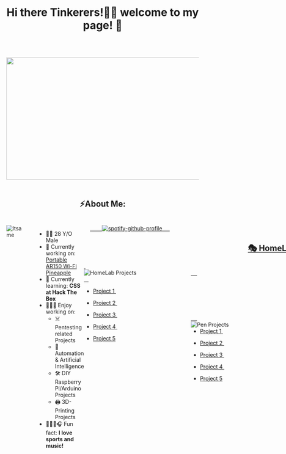 <h1 align="center">Hi there Tinkerers!👋🏽 welcome to my page! 🐸</h1>
<div/>     
<p align="center">    
  <img src="https://github.com/TeqTinkerer/TeqTinkerer/assets/58558677/6c368abd-6f6b-460a-b82a-14972c55c413" width="640" height="320">       
<h2 align="center">⚡About Me:</h2>
<div/>         
<div style="display: flex; align-items: left; justify-content: left;">
    <img align="right" alt="Itsame" width="280" src="https://github.com/TeqTinkerer/TeqTinkerer/assets/58558677/a8da14f0-34f8-446a-a163-414073055e05">         
    
- 👨🏽 28 Y/O Male   
- 🔭 Currently working on: [Portable AR150 Wi-Fi Pineapple](https://github.com/)
- 🌱 Currently learning: **CSS at Hack The Box**
- 👨🏽‍💻 Enjoy working on:
    - ☠️ Pentesting related Projects
    - 🤖 Automation & Artificial Intelligence
    - 🛠 DIY Raspberry Pi/Arduino Projects  
    - 🖨️ 3D-Printing Projects
- 🤸🏽‍♂️🎧 Fun fact: **I love sports and music!**
<div align="left">   
    <a href="https://github.com/kittinan/spotify-github-profile">       
        <img src="https://spotify-github-profile.vercel.app/api/view?uid=1119599286&cover_image=true&theme=novatorem&show_offline=false&background_color=121212&interchange=false&bar_color=53b14f&bar_color_cover=true" alt="spotify-github-profile">     
<h2 align="center">🎭 HomeLab Projects:</h2> 
<div style="display: flex; align-items: left; justify-content: left;">
    <img align="right" alt="HomeLab Projects" width ="280" src="https://github.com/TeqTinkerer/TeqTinkerer/assets/58558677/a1e7f9bf-38e1-4678-9b58-e31bb4496ac4">    
    
- Project 1 

- Project 2 

- Project 3 

- Project 4 

- Project 5
<div/>    
<p align="center">     
<h2 align="center">💀 Pen-testing Projects:</h2>    
<div style="display: flex; align-items: left; justify-content: left;">
    <img align="right" alt="Pen Projects" width ="280" src="https://github.com/TeqTinkerer/TeqTinkerer/assets/58558677/799a38b9-d151-4858-9827-70fc7d594eed">

- Project 1 

- Project 2 

- Project 3 

- Project 4 

- Project 5
<div/>     
<p align="center">    
<h2 align="center">🦾 Languages and Tools:</h2>
<div/>     
<p align="center"> <a href="https://developer.android.com" target="_blank" rel="noreferrer"> <img src="https://raw.githubusercontent.com/devicons/devicon/master/icons/android/android-original-wordmark.svg" alt="android" width="40" height="40"/> <a href="https://www.arduino.cc/" target="_blank" rel="noreferrer"> <img src="https://cdn.worldvectorlogo.com/logos/arduino-1.svg" alt="arduino" width="40" height="40"/> <a href="https://azure.microsoft.com/en-in/" target="_blank" rel="noreferrer"> <img src="https://www.vectorlogo.zone/logos/microsoft_azure/microsoft_azure-icon.svg" alt="azure" width="40" height="40"/> <a href="https://www.gnu.org/software/bash/" target="_blank" rel="noreferrer"> <img src="https://www.vectorlogo.zone/logos/gnu_bash/gnu_bash-icon.svg" alt="bash" width="40" height="40"/> <a href="https://www.blender.org/" target="_blank" rel="noreferrer"> <img src="https://download.blender.org/branding/community/blender_community_badge_white.svg" alt="blender" width="40" height="40"/> <a href="https://www.w3schools.com/cs/" target="_blank" rel="noreferrer"> <img src="https://raw.githubusercontent.com/devicons/devicon/master/icons/csharp/csharp-original.svg" alt="csharp" width="40" height="40"/> <a href="https://www.w3.org/html/" target="_blank" rel="noreferrer"> <img src="https://raw.githubusercontent.com/devicons/devicon/master/icons/html5/html5-original-wordmark.svg" alt="html5" width="40" height="40"/> <a href="https://ifttt.com/" target="_blank" rel="noreferrer"> <img src="https://www.vectorlogo.zone/logos/ifttt/ifttt-ar21.svg" alt="ifttt" width="40" height="40"/> <a href="https://www.java.com" target="_blank" rel="noreferrer"> <img src="https://raw.githubusercontent.com/devicons/devicon/master/icons/java/java-original.svg" alt="java" width="40" height="40"/> <a href="https://www.linux.org/" target="_blank" rel="noreferrer"> <img src="https://raw.githubusercontent.com/devicons/devicon/master/icons/linux/linux-original.svg" alt="linux" width="40" height="40"/> <a href="https://www.mathworks.com/" target="_blank" rel="noreferrer"> <img src="https://upload.wikimedia.org/wikipedia/commons/2/21/Matlab_Logo.png" alt="matlab" width="40" height="40"/> <a href="https://www.mysql.com/" target="_blank" rel="noreferrer"> <img src="https://raw.githubusercontent.com/devicons/devicon/master/icons/mysql/mysql-original-wordmark.svg" alt="mysql" width="40" height="40"/> <a href="https://www.photoshop.com/en" target="_blank" rel="noreferrer"> <img src="https://raw.githubusercontent.com/devicons/devicon/master/icons/photoshop/photoshop-line.svg" alt="photoshop" width="40" height="40"/> <a href="https://www.python.org" target="_blank" rel="noreferrer"> <img src="https://raw.githubusercontent.com/devicons/devicon/master/icons/python/python-original.svg" alt="python" width="40" height="40"/> 
 
            <h2 align="center">🖥️ My Outdated yet Wonderful Workstation:</h2> 
            <div style="display: flex; align-items: left; justify-content: left;">
                <img align="right" alt="Setup" width ="280" src="https://github.com/TeqTinkerer/TeqTinkerer/assets/58558677/3ba56ae4-0de6-4d08-8333-082f404095fb"> 
            </div>
        </p>
    </div>
    <div style="flex: 1; background-color: #f9f9f9; padding: 10px; border: 1px solid #ccc; border-radius: 5px; max-width: 300px;">
        <details>
            <summary><strong>Machine Specs</strong></summary>
            <ul style="list-style-type: none; padding: 0;">
                <li>CPU: Intel® Core™ i7-6700K Skylake OC</li>
                <li>GPU: Asus ROG Nvidia RTX 2070</li>
                <li>RAM: 32GB (4x8GB) Corsair Vengeance</li>
                <li>Case: Cooler Master</li>
                <li>Cooler: Asus ROG Ryuo AIO</li>
                <li>Motherboard: Asus ROG Formula XI</li> 
            </ul>
        </details> 
        <details>
            <summary><strong>Drives</strong></summary>
            <ul style="list-style-type: none; padding: 0;">
                <li>Boot: WD 128GB NVMe</li>
                <li>Work: Samsung 250GB SSD</li>
                <li>Game: Samsung 250GB SSD</li>
            </ul>
        </details>
        <details>
            <summary><strong>Peripherals</strong></summary>
            <ul style="list-style-type: none; padding: 0;">
                <li>Razer Mouse & Keyboard</li>
            </ul>
        </details>
    </div>
</div>
<div/>       
<p align="center">      
<p align="center">        
<div align="center"> 
  <h2>📊 Useless Stats:</h2> 
  <div/>     
  <img src="https://github-readme-stats.vercel.app/api?username=teqtinkerer&show_icons=true&locale=en&theme=github_dark" alt="teqtinkerer" width="400" /> 
  <img src="https://github-readme-streak-stats.herokuapp.com/?user=teqtinkerer&theme=github-dark" alt="teqtinkerer" width="400" /> 
  <img src="https://github-readme-stats.vercel.app/api/top-langs?username=teqtinkerer&show_icons=true&locale=en&layout=compact&theme=github_dark" alt="teqtinkerer" width="400" /> 
</div>

![snake gif](https://github.com/teqtinkerer/teqtinkerer/blob/output/github-contribution-grid-snake-dark.svg)

<h2>🤝🏽 Connect with me:</h2> 
<div align="center">
  <a href="https://linkedin.com/in/https://www.linkedin.com/in/mahdi-tavakoli-0644a61b8/" target="blank"><img align="center" src="https://raw.githubusercontent.com/rahuldkjain/github-profile-readme-generator/master/src/images/icons/Social/linked-in-alt.svg" alt="https://www.linkedin.com/in/mahdi-tavakoli-0644a61b8/" height="30" width="40" /></a>   
  <a href="https://instagram.com/@teqtinkerer" target="blank"><img align="center" src="https://raw.githubusercontent.com/rahuldkjain/github-profile-readme-generator/master/src/images/icons/Social/instagram.svg" alt="@teqtinkerer" height="30" width="40" /></a>   
  <a href="https://medium.com/@teq_tinkerer" target="blank"><img align="center" src="https://raw.githubusercontent.com/rahuldkjain/github-profile-readme-generator/master/src/images/icons/Social/medium.svg" alt="@teq_tinkerer" height="30" width="40" /></a>  
  <a href="https://www.youtube.com/c/https://www.youtube.com/" target="blank"><img align="center" src="https://raw.githubusercontent.com/rahuldkjain/github-profile-readme-generator/master/src/images/icons/Social/youtube.svg" alt="https://www.youtube.com/" height="30" width="40" /></a>   
  <a href="YOUR_SPOTIFY_PROFILE_URL" target="blank"><img align="center" src="https://raw.githubusercontent.com/rahuldkjain/github-profile-readme-generator/master/src/images/icons/Social/spotify.svg" alt="https://www.spotify.com/" height="30" width="40" /></a>
</p>
